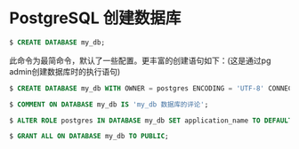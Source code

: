 # PostgreSQL 创建数据库

``` sql
$ CREATE DATABASE my_db;
```

此命令为最简命令，默认了一些配置。更丰富的创建语句如下：(这是通过pg admin创建数据库时的执行语句)

``` sql
$ CREATE DATABASE my_db WITH OWNER = postgres ENCODING = 'UTF-8' CONNECTION LIMIT = -1;

$ COMMENT ON DATABASE my_db IS 'my_db 数据库的评论';

$ ALTER ROLE postgres IN DATABASE my_db SET application_name TO DEFAULT;

$ GRANT ALL ON DATABASE my_db TO PUBLIC;
```
